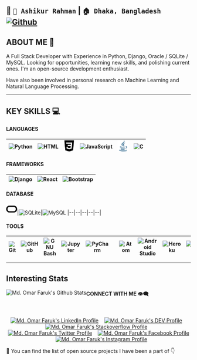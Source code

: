 ## 🔭 `👦 Ashikur Rahman` |  `🏠 Dhaka, Bangladesh` [![Github](https://img.shields.io/github/followers/AshikurRahman-sec?label=Followers&style=social)](https://github.com/AshikurRahman-sec)<!--&nbsp; [![GithubViews](https://api.freemotion-llc.com/api/github/v1/profile-views?username=IamOmaR22)](https://github.com/IamOmaR22)-->

<!--
## 🔭 Full Stack Web Developer [![HitCount](http://hits.dwyl.com/IamOmaR22/IamOmar22.svg)](http://hits.dwyl.com/IamOmaR22/IamOmar22)&nbsp; [![Github](https://img.shields.io/github/followers/IamOmaR22?label=Follow&style=social)](https://github.com/IamOmaR22)&nbsp; [![GithubViews](https://api.freemotion-llc.com/api/github/v1/profile-views?username=IamOmaR22)](https://github.com/IamOmaR22)
-->

<!--
#### CONNECT WITH ME 👁‍🗨
-->
<!--
[![Linkedin](https://img.shields.io/badge/-Md.%20Omar%20Faruk-blue?style=flat-square&logo=linkedin&logoColor=white&link=https://www.linkedin.com/in/iamomar22/)](https://www.linkedin.com/in/iamomar22/) <a href="https://www.facebook.com/IamOmaR22/" target="_blank"><img src="https://img.shields.io/badge/Omar Faruk-%231877F2.svg?&style=flat-square&logo=facebook&logoColor=white" alt="Facebook"></a> [![Mail](https://img.shields.io/badge/-iamomar022@gmail.com-gray?style=flat-square&logo=gmail&logoColor=red&link=)](mailto:iamomar022@gmail.com) [![Mail](https://img.shields.io/badge/-iamomar22@yahoo.com-%236001D2?style=flat-square&logo=yahoo!&logoColor=ffffff&link=)](mailto:iamomar22@yahoo.com)
-->

<!--
<p align="center">
<a href="https://www.linkedin.com/in/iamomar22" target="_blank"><img src="https://cdn.jsdelivr.net/npm/simple-icons@v3/icons/linkedin.svg" alt="Md. Omar Faruk's LinkedIn Profile" height="30" width="30"></a>&nbsp;&nbsp;&nbsp; <a href="https://dev.to/iamomar22" target="_blank"><img src="https://d2fltix0v2e0sb.cloudfront.net/dev-badge.svg" alt="Md. Omar Faruk's DEV Profile" height="30" width="30"></a>&nbsp;&nbsp;&nbsp; <a href="https://stackoverflow.com/users/14398143/md-omar-faruk" target="_blank"> <img src="https://cdn.jsdelivr.net/npm/simple-icons@v3/icons/stackoverflow.svg" alt="Md. Omar Faruk's Stackoverflow Profile" height="30" width="30"></a>&nbsp;&nbsp;&nbsp; <a href="https://twitter.com/IamOmaR222" target="_blank"><img src="https://cdn.jsdelivr.net/npm/simple-icons@v3/icons/twitter.svg" alt="Md. Omar Faruk's Twitter Profile" height="30" width="30"></a>&nbsp;&nbsp;&nbsp; <a href="https://www.facebook.com/IamOmaR22" target="_blank"><img src="https://cdn.jsdelivr.net/npm/simple-icons@v3/icons/facebook.svg" alt="Md. Omar Faruk's Facebook Profile" height="30" width="30"></a>&nbsp;&nbsp;&nbsp; <a href="https://www.instagram.com/iamomar_22/" target="_blank"><img src="https://cdn.jsdelivr.net/npm/simple-icons@v3/icons/instagram.svg" alt="Md. Omar Faruk's Instagram Profile" height="30" width="30"></a> 
</p>
-->

<!--
[<img align="left" alt="LinkedIn" width="30px" src="https://cdn.jsdelivr.net/npm/simple-icons@v3/icons/linkedin.svg" />][linkedin]
[<img align="left" alt="Twitter" width="30px" src="https://cdn.jsdelivr.net/npm/simple-icons@v3/icons/twitter.svg" />][twitter]
[<img align="left" alt="Dev.to" width="30px" src="https://cdn.jsdelivr.net/npm/simple-icons@v3/icons/dev-dot-to.svg" />][devto]
[<img align="left" alt="Instagram" width="30px" src="https://cdn.jsdelivr.net/npm/simple-icons@v3/icons/instagram.svg" />][instagram]
[<img align="left" alt="Facebook" width="30px" src="https://cdn.jsdelivr.net/npm/simple-icons@v3/icons/facebook.svg" />][facebook]

[linkedin]: https://www.linkedin.com/in/iamomar22/
[twitter]: https://twitter.com/IamOmaR22
[devto]: https://dev.to/iamomar22
[instagram]: https://www.instagram.com/iamomar_22/
[facebook]: https://www.facebook.com/IamOmaR22/
-->

## ABOUT ME 👋 

A Full Stack Developer with Experience in Python, Django, Oracle / SQLite / MySQL. Looking for opportunities, learning new skills, and polishing current ones. I'm an open-source development enthusiast.

Have also been involved in personal research on Machine Learning and Natural Language Processing.
<!--
I'm a full-stack software engineer working with **Python**, **Django**, **Vue.js**, **Docker**.
-->

---
## KEY SKILLS :computer:

#### LANGUAGES
<img alt="Python" width="30px" src="https://raw.githubusercontent.com/simple-icons/simple-icons/develop/icons/python.svg"/>|<img alt="HTML" width="30px" src="https://raw.githubusercontent.com/simple-icons/simple-icons/develop/icons/html5.svg"/>|<img alt="CSS" width="30px" src="https://raw.githubusercontent.com/simple-icons/simple-icons/develop/icons/css3.svg"/>|<img alt="JavaScript" width="30px" src="https://raw.githubusercontent.com/simple-icons/simple-icons/develop/icons/javascript.svg"/>|<img alt="Java" width="30px" src="https://raw.githubusercontent.com/simple-icons/simple-icons/develop/icons/java.svg"/>|<img alt="C" width="30px" src="https://raw.githubusercontent.com/simple-icons/simple-icons/develop/icons/c.svg"/>
|--|--|--|--|--|--|
 
<!--
![Python](https://img.shields.io/badge/-Python-%233776AB?style=flat-square&logo=Python&logoColor=ffffff)
![HTML5](https://img.shields.io/badge/-HTML5-%23E44D27?style=flat-square&logo=html5&logoColor=ffffff)
![CSS3](https://img.shields.io/badge/-CSS3-%231572B6?style=flat-square&logo=css3)
![JavaScript](https://img.shields.io/badge/-JavaScript-%23F7DF1C?style=flat-square&logo=javascript&logoColor=000000&labelColor=%23F7DF1C&color=%23FFCE5A)
![Java](https://img.shields.io/badge/-Java-%23007396?style=flat-square&logo=Java)
![C](https://img.shields.io/badge/-C-%23A8B9CC?style=flat-square&logo=C&logoColor=%23222222)
-->

#### FRAMEWORKS
<img alt="Django" width="30px" src="https://raw.githubusercontent.com/simple-icons/simple-icons/develop/icons/django.svg"/>|<img alt="React" width="30px" src="https://raw.githubusercontent.com/simple-icons/simple-icons/develop/icons/react.svg"/>|<img alt="Bootstrap" width="30px" src="https://raw.githubusercontent.com/simple-icons/simple-icons/develop/icons/bootstrap.svg"/>
|--|--|--|

<!--
![Django](https://img.shields.io/badge/-Django-%23092E20?style=flat-square&logo=Django&logoColor=white)
![vue.js](https://img.shields.io/badge/-Vue.js-%23555555?style=flat-square&logo=vue.js&logoColor=%2341B883)
![Bootstrap](https://img.shields.io/badge/-Bootstrap-%23563D7C?style=flat-square&logo=Bootstrap)
-->

#### DATABASE
<img alt="PostgreSQL" width="30px" src="https://raw.githubusercontent.com/simple-icons/simple-icons/develop/icons/oracle.svg"/>|<img alt="SQLite" width="30px" src="https://raw.githubusercontent.com/simple-icons/simple-icons/develop/icons/sqlite.svg"/>|<img alt="MySQL" width="30px" src="https://raw.githubusercontent.com/simple-icons/simple-icons/develop/icons/mysql.svg"/>
|--|--|--|--|--|
 
<!--
![PostgreSQL](https://img.shields.io/badge/-PostgreSQL-%23336791?style=flat-square&logo=PostgreSQL)
![SQLite](https://img.shields.io/badge/-SQLite-%23003B57?style=flat-square&logo=SQLite)
![MySQL](https://img.shields.io/badge/-MySQL-%234479A1?style=flat-square&logo=MySQL&logoColor=white)
![Firebase](https://img.shields.io/badge/-Firebase-2E2E2E?style=flat-square&logo=firebase&logoColor=ffcb2b)
-->

#### TOOLS
<img alt="Git" width="30px" src="https://raw.githubusercontent.com/simple-icons/simple-icons/develop/icons/git.svg"/>|<img alt="GitHub" width="30px" src="https://raw.githubusercontent.com/simple-icons/simple-icons/develop/icons/github.svg"/>|<img alt="GNU Bash" width="30px" src="https://raw.githubusercontent.com/simple-icons/simple-icons/develop/icons/gnubash.svg"/>|<img alt="Jupyter" width="30px" src="https://raw.githubusercontent.com/simple-icons/simple-icons/develop/icons/jupyter.svg"/>|<img alt="PyCharm" width="30px" src="https://raw.githubusercontent.com/simple-icons/simple-icons/develop/icons/pycharm.svg"/>|<img alt="VSCode" width="30px" src="https://raw.githubusercontent.com/simple-icons/simple-icons/develop/icons/visualstudiocode.svg"/>|<img alt="Atom" width="30px" src="https://raw.githubusercontent.com/simple-icons/simple-icons/develop/icons/atom.svg"/>|<img alt="Android Studio" width="30px" src="https://raw.githubusercontent.com/simple-icons/simple-icons/develop/icons/androidstudio.svg"/>|<img alt="Heroku" width="30px" src="https://raw.githubusercontent.com/simple-icons/simple-icons/develop/icons/heroku.svg"/>|<img alt="Ubuntu" width="30px" src="https://raw.githubusercontent.com/simple-icons/simple-icons/develop/icons/ubuntu.svg"/>
|--|--|--|--|--|--|--|--|--|--|

<!--
![Git](https://img.shields.io/badge/-Git-%23F05032?style=flat-square&logo=git&logoColor=%23ffffff)
![GitHub](https://img.shields.io/badge/-GitHub-181717?style=flat-square&logo=github)
![GNU Bash](https://img.shields.io/badge/-GNU%20Bash-%234EAA25?style=flat-square&logo=GNU-Bash&logoColor=ffffff)
![Jupyter](http://img.shields.io/badge/-Jupyter-%23585959?style=flat-square&logo=Jupyter)
![JetBrains](http://img.shields.io/badge/-JetBrains-%23000000?style=flat-square&logo=JetBrains)
![Android Studio](http://img.shields.io/badge/-Android%20Studio-%233DDC84?style=flat-square&logo=Android-Studio&logoColor=222222)
![Heroku](http://img.shields.io/badge/-Heroku-400099?style=flat-square&logo=heroku&logoColor=white)
![VS Code](http://img.shields.io/badge/-VS%20Code-007ACC?style=flat-square&logo=visual-studio-code&logoColor=ffffff)
-->

<!--
<p>
  <img alt="Plugin on redmine.org" src="https://img.shields.io/redmine/plugin/stars/redmine_xlsx_format_issue_exporter?color=blue&label=python&logo=python&style=for-the-badge">
  <img alt="Plugin on redmine.org" src="https://img.shields.io/redmine/plugin/stars/redmine_xlsx_format_issue_exporter?color=red&label=django&logo=django&style=for-the-badge">
  <img alt="Mozilla Add-on" src="https://img.shields.io/amo/stars/dustman?color=yellow&label=javascript&logo=javascript&style=for-the-badge">
  <img alt="Plugin on redmine.org" src="https://img.shields.io/redmine/plugin/stars/redmine_xlsx_format_issue_exporter?color=red&label=html&logo=html5&style=for-the-badge">
  <img alt="Plugin on redmine.org" src="https://img.shields.io/redmine/plugin/stars/redmine_xlsx_format_issue_exporter?color=%23BE1C38&label=css&logo=css3&style=for-the-badge">
  <img alt="Plugin on redmine.org" src="https://img.shields.io/redmine/plugin/stars/redmine_xlsx_format_issue_exporter?color=%237952B3&label=bootstrap&logo=bootstrap&style=for-the-badge">  
  <img alt="Plugin on redmine.org" src="https://img.shields.io/redmine/plugin/stars/redmine_xlsx_format_issue_exporter?color=%23316192&label=postgresql&logo=postgresql&style=for-the-badge">
  <img alt="Plugin on redmine.org" src="https://img.shields.io/redmine/plugin/stars/redmine_xlsx_format_issue_exporter?color=%23E37A08&label=mysql&logo=mysql&style=for-the-badge"> 
  <img alt="Plugin on redmine.org" src="https://img.shields.io/redmine/plugin/stars/redmine_xlsx_format_issue_exporter?color=%23044A60&label=sqlite&logo=sqlite&logoColor=%234CA5DC&style=for-the-badge">
  <img alt="Mozilla Add-on" src="https://img.shields.io/amo/stars/dustman?color=%23F37726&label=jupyter&logo=jupyter&style=for-the-badge">
  <img alt="Mozilla Add-on" src="https://img.shields.io/amo/stars/dustman?color=yellow&label=firebase&logo=firebase&style=for-the-badge">
  <img alt="Mozilla Add-on" src="https://img.shields.io/amo/stars/dustman?color=%23A9C3DD&label=c&logo=c&style=for-the-badge">
  <img alt="Mozilla Add-on" src="https://img.shields.io/amo/stars/dustman?color=%23F8981D&label=java&logo=java&logoColor=%23F8981D&style=for-the-badge">
  <img alt="Mozilla Add-on" src="https://img.shields.io/amo/stars/dustman?color=%2341B883&label=Vue.js&logo=vue.js&style=for-the-badge">
  <img alt="Mozilla Add-on" src="https://img.shields.io/amo/stars/dustman?color=%2378CFF5&label=jQuery&logo=jQuery&logoColor=%2378CFF5&style=for-the-badge">
</p>
-->

<!--
## Stack I work with
<code><img height="50" src="https://www.vectorlogo.zone/logos/python/python-ar21.svg"></code>
<code><img height="50" src="https://www.vectorlogo.zone/logos/djangoproject/djangoproject-ar21.svg"></code>
<code><img height="50" src="https://www.vectorlogo.zone/logos/getbootstrap/getbootstrap-ar21.svg"></code>
<code><img height="50" src="https://www.vectorlogo.zone/logos/postgresql/postgresql-horizontal.svg"></code>
<code><img height="50" src="https://www.vectorlogo.zone/logos/sqlite/sqlite-ar21.svg"></code>
<code><img height="50" src="https://www.vectorlogo.zone/logos/mysql/mysql-horizontal.svg"></code>
<code><img height="50" src="https://www.vectorlogo.zone/logos/github/github-ar21.svg"></code>
<code><img height="50" src="https://www.vectorlogo.zone/logos/bitbucket/bitbucket-ar21.svg"></code>
<code><img height="50" src="https://www.vectorlogo.zone/logos/git-scm/git-scm-ar21.svg"></code>
<code><img height="50" src="https://www.vectorlogo.zone/logos/apache/apache-official.svg"></code>
<code><img height="50" src="https://www.vectorlogo.zone/logos/linux/linux-ar21.svg"></code>
<code><img height="50" src="https://www.vectorlogo.zone/logos/ubuntu/ubuntu-ar21.svg"></code>
<code><img height="50" src="https://www.vectorlogo.zone/logos/gnu_bash/gnu_bash-ar21.svg"></code>
<code><img height="50" src="https://www.vectorlogo.zone/logos/heroku/heroku-ar21.svg"></code>
-->

---
## Interesting Stats
<!--
![Omar's stats](https://github-readme-stats.vercel.app/api?username=IamOmar22&show_icons=true)
[![Omar's github stats](https://github-readme-stats.vercel.app/api?username=IamOmar22&theme=dracula&show_icons=true)](https://github.com/IamOmar22)
[![Omar's github stats](https://github-readme-stats.vercel.app/api?username=IamOmar22&theme=tokyonight&show_icons=true)](https://github.com/IamOmar22)
-->

<img align="left" alt="Md. Omar Faruk's Github Stats" src="https://github-readme-stats.vercel.app/api?username=AshikurRahman-sec&theme=tokyonight&show_icons=true" />

#### CONNECT WITH ME 👁‍🗨
</br>
<p align="center">
<a href="https://www.linkedin.com/in/iamomar22" target="_blank"><img src="https://cdn.jsdelivr.net/npm/simple-icons@v3/icons/linkedin.svg" alt="Md. Omar Faruk's LinkedIn Profile" height="30" width="30"></a>&nbsp;&nbsp;&nbsp; <a href="https://dev.to/iamomar22" target="_blank"><img src="https://d2fltix0v2e0sb.cloudfront.net/dev-badge.svg" alt="Md. Omar Faruk's DEV Profile" height="30" width="30"></a>&nbsp;&nbsp;&nbsp; <a href="https://stackoverflow.com/users/14398143/md-omar-faruk" target="_blank"> <img src="https://cdn.jsdelivr.net/npm/simple-icons@v3/icons/stackoverflow.svg" alt="Md. Omar Faruk's Stackoverflow Profile" height="30" width="30"></a>&nbsp;&nbsp;&nbsp; <a href="https://twitter.com/IamOmaR222" target="_blank"><img src="https://cdn.jsdelivr.net/npm/simple-icons@v3/icons/twitter.svg" alt="Md. Omar Faruk's Twitter Profile" height="30" width="30"></a>&nbsp;&nbsp;&nbsp; <a href="https://www.facebook.com/IamOmaR22" target="_blank"><img src="https://cdn.jsdelivr.net/npm/simple-icons@v3/icons/facebook.svg" alt="Md. Omar Faruk's Facebook Profile" height="30" width="30"></a>&nbsp;&nbsp;&nbsp; <a href="https://www.instagram.com/iamomar_22/" target="_blank"><img src="https://cdn.jsdelivr.net/npm/simple-icons@v3/icons/instagram.svg" alt="Md. Omar Faruk's Instagram Profile" height="30" width="30"></a> 
</p> 

<!--
<p align="center">
  <img src="https://github-readme-stats.vercel.app/api?username=IamOmar22&theme=tokyonight&show_icons=true" />
</p> 
-->

<!--
[![Top Langs](https://github-readme-stats.vercel.app/api/top-langs/?username=IamOmar22&theme=tokyonight)](https://github.com/IamOmar22)
-->

<!--
<p align="center">
   <img src="https://github-readme-stats.vercel.app/api?username=IamOmar22&show_icons=true&theme=dracula" />&nbsp;&nbsp;&nbsp;&nbsp;
   <img src="https://github-readme-stats.vercel.app/api/top-langs/?username=IamOmar22">
</p> 
-->


💬 You can find the list of open source projects I have been a part of :point_down:


<!--
**smrkamran/smrkamran** is a ✨ _special_ ✨ repository because its `README.md` (this file) appears on your GitHub profile.

Here are some ideas to get you started:

- 🔭 I’m currently working on ...
- 🌱 I’m currently learning ...
- 👯 I’m looking to collaborate on ...
- 🤔 I’m looking for help with ...
- 💬 Ask me about ...
- 📫 How to reach me: ...
- 😄 Pronouns: ...
- ⚡ Fun fact: ...
-->
